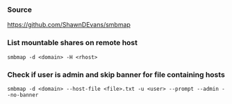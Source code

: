 ### Source
https://github.com/ShawnDEvans/smbmap  

### List mountable shares on remote host
```
smbmap -d <domain> -H <rhost>
```

### Check if user is admin and skip banner for file containing hosts
```
smbmap -d <domain> --host-file <file>.txt -u <user> --prompt --admin --no-banner
```

